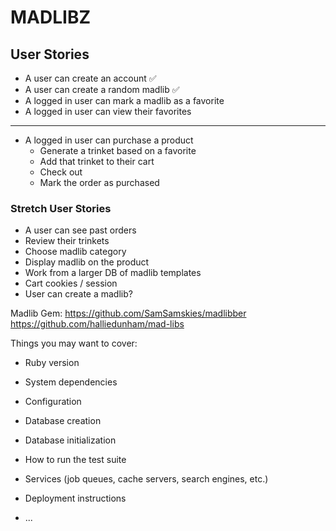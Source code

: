 # MADLIBZ

## User Stories
* A user can create an account ✅
* A user can create a random madlib ✅
* A logged in user can mark a madlib as a favorite 
* A logged in user can view their favorites
-----------------------------------------------
* A logged in user can purchase a product
    * Generate a trinket based on a favorite
    * Add that trinket to their cart
    * Check out
    * Mark the order as purchased

### Stretch User Stories
* A user can see past orders
* Review their trinkets
* Choose madlib category
* Display madlib on the product
* Work from a larger DB of madlib templates
* Cart cookies / session
* User can create a madlib?


Madlib Gem: https://github.com/SamSamskies/madlibber
https://github.com/halliedunham/mad-libs




Things you may want to cover:

* Ruby version

* System dependencies

* Configuration

* Database creation

* Database initialization

* How to run the test suite

* Services (job queues, cache servers, search engines, etc.)

* Deployment instructions

* ...
